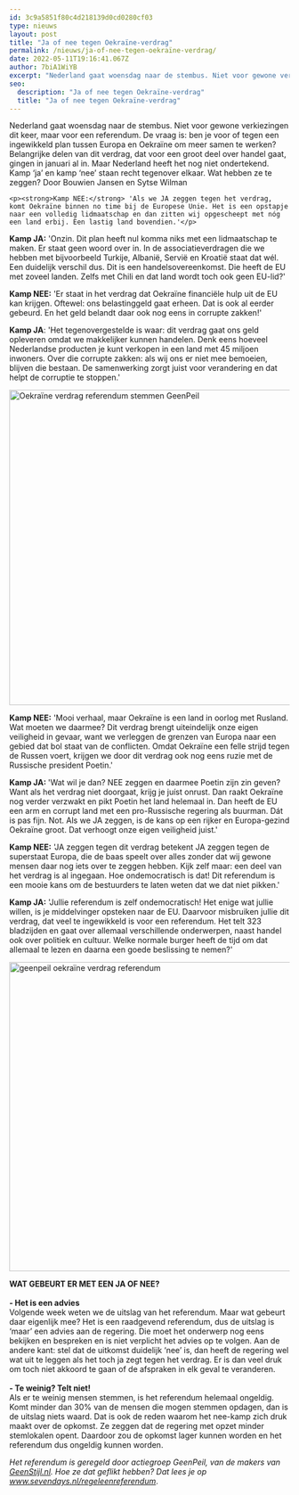 ```yaml
---
id: 3c9a5851f80c4d218139d0cd0280cf03
type: nieuws
layout: post
title: "Ja of nee tegen Oekraïne-verdrag"
permalink: /nieuws/ja-of-nee-tegen-oekraïne-verdrag/
date: 2022-05-11T19:16:41.067Z
author: 7biA1WiYB
excerpt: "Nederland gaat woensdag naar de stembus. Niet voor gewone verkiezingen dit keer, maar voor een referendum. De vraag is: ben je voor of tegen een ingewikkeld plan tussen Europa en Oekraïne om meer samen te werken? Belangrijke delen van dit verdrag, dat voor een groot deel over handel gaat, gingen in januari al in. Maar Nederland heeft het nog niet ondertekend. Kamp ‘ja’ en kamp ‘nee’ staan recht tegenover elkaar. Wat hebben ze te zeggen? Door Bouwien Jansen en Sytse Wilman  "
seo:
  description: "Ja of nee tegen Oekraïne-verdrag"
  title: "Ja of nee tegen Oekraïne-verdrag"
---
```

Nederland gaat woensdag naar de stembus. Niet voor gewone verkiezingen dit keer, maar voor een referendum. De vraag is: ben je voor of tegen een ingewikkeld plan tussen Europa en Oekraïne om meer samen te werken? Belangrijke delen van dit verdrag, dat voor een groot deel over handel gaat, gingen in januari al in. Maar Nederland heeft het nog niet ondertekend. Kamp ‘ja’ en kamp ‘nee’ staan recht tegenover elkaar. Wat hebben ze te zeggen? Door Bouwien Jansen en Sytse Wilman  

    <p><strong>Kamp NEE:</strong> 'Als we JA zeggen tegen het verdrag, komt Oekraïne binnen no time bij de Europese Unie. Het is een opstapje naar een volledig lidmaatschap en dan zitten wij opgescheept met nóg een land erbij. Een lastig land bovendien.'</p>
<p><strong>Kamp JA:</strong> 'Onzin. Dit plan heeft nul komma niks met een lidmaatschap te maken. Er staat geen woord over in. In de associatieverdragen die we hebben met bijvoorbeeld Turkije, Albanië, Servië en Kroatië staat dat wél. Een duidelijk verschil dus. Dit is een handelsovereenkomst. Die heeft de EU met zoveel landen. Zelfs met Chili en dat land wordt toch ook geen EU-lid?'</p>
<p><strong>Kamp NEE:</strong> 'Er staat in het verdrag dat Oekraïne financiële hulp uit de EU kan krijgen. Oftewel: ons belastinggeld gaat erheen. Dat is ook al eerder gebeurd. En het geld belandt daar ook nog eens in corrupte zakken!'</p>
<p><strong>Kamp JA</strong>: 'Het tegenovergestelde is waar: dit verdrag gaat ons geld opleveren omdat we makkelijker kunnen handelen. Denk eens hoeveel Nederlandse producten je kunt verkopen in een land met 45 miljoen inwoners. Over die corrupte zakken: als wij ons er niet mee bemoeien, blijven die bestaan. De samenwerking zorgt juist voor verandering en dat helpt de corruptie te stoppen.'</p>
<p><div class="media media-element-container media-default"><div id="file-17404" class="file file-image file-image-jpeg">

        
  
  <div class="content">
    <img alt="Oekraïne verdrag referendum stemmen GeenPeil" title="Foto: ANP" height="566" width="850" class="media-element file-default" src="https://7dagen.netlify.app/sites/default/files/ANP-43834630.jpg">  </div>

  
</div>
</div>
<p><strong>Kamp NEE:</strong> 'Mooi verhaal, maar Oekraïne is een land in oorlog met Rusland. Wat moeten we daarmee? Dit verdrag brengt uiteindelijk onze eigen veiligheid in gevaar, want we verleggen de grenzen van Europa naar een gebied dat bol staat van de conflicten. Omdat Oekraïne een felle strijd tegen de Russen voert, krijgen we door dit verdrag ook nog eens ruzie met de Russische president Poetin.'</p>
<p><strong>Kamp JA: </strong>'Wat wil je dan? NEE zeggen en daarmee Poetin zijn zin geven? Want als het verdrag niet doorgaat, krijg je juíst onrust. Dan raakt Oekraïne nog verder verzwakt en pikt Poetin het land helemaal in. Dan heeft de EU een arm en corrupt land met een pro-Russische regering als buurman. Dát is pas fijn. Not. Als we JA zeggen, is de kans op een rijker en Europa-gezind Oekraïne groot. Dat verhoogt onze eigen veiligheid juist.'</p>
<p><strong>Kamp NEE:</strong> 'JA zeggen tegen dit verdrag betekent JA zeggen tegen de superstaat Europa, die de baas speelt over alles zonder dat wij gewone mensen daar nog iets over te zeggen hebben. Kijk zelf maar: een deel van het verdrag is al ingegaan. Hoe ondemocratisch is dat! Dit referendum is een mooie kans om de bestuurders te laten weten dat we dat niet pikken.'</p>
<p><strong>Kamp JA:</strong> 'Jullie referendum is zelf ondemocratisch! Het enige wat jullie willen, is je middelvinger opsteken naar de EU. Daarvoor misbruiken jullie dit verdrag, dat veel te ingewikkeld is voor een referendum. Het telt 323 bladzijden en gaat over allemaal verschillende onderwerpen, naast handel ook over politiek en cultuur. Welke normale burger heeft de tijd om dat allemaal te lezen en daarna een goede beslissing te nemen?'</p>
<p><div class="media media-element-container media-default"><div id="file-17403" class="file file-image file-image-jpeg">

        
  
  <div class="content">
    <img alt="geenpeil oekraïne verdrag referendum" title="Foto: ANP" height="555" width="850" class="media-element file-default" src="https://7dagen.netlify.app/sites/default/files/ANP-43392457_0.jpg">  </div>

  
</div>
</div>
<p><strong>WAT GEBEURT ER MET EEN JA OF NEE?</strong><br><br><strong>- Het is een advies </strong><br>Volgende week weten we de uitslag van het referendum. Maar wat gebeurt daar eigenlijk mee? Het is een raadgevend referendum, dus de uitslag is ‘maar’ een advies aan de regering. Die moet het onderwerp nog eens bekijken en bespreken en is niet verplicht het advies op te volgen. Aan de andere kant: stel dat de uitkomst duidelijk ‘nee’ is, dan heeft de regering wel wat uit te leggen als het toch ja zegt tegen het verdrag. Er is dan veel druk om toch niet akkoord te gaan of de afspraken in elk geval te veranderen.<br><br><strong>- Te weinig? Telt niet!</strong><br>Als er te weinig mensen stemmen, is het referendum helemaal ongeldig. Komt minder dan 30% van de mensen die mogen stemmen opdagen, dan is de uitslag niets waard. Dat is ook de reden waarom het nee-kamp zich druk maakt over de opkomst. Ze zeggen dat de regering met opzet minder stemlokalen opent. Daardoor zou de opkomst lager kunnen worden en het referendum dus ongeldig kunnen worden.</p>
<p><em>Het referendum is geregeld door actiegroep GeenPeil, van de makers van <a href="http://www.geenstijl.nl" target="_blank">GeenStijl.nl</a>. Hoe ze dat geflikt hebben? Dat lees je op <a href="https://7dagen.netlify.app/regeleenreferendum">www.sevendays.nl/regeleenreferendum</a></em>.</p>  
